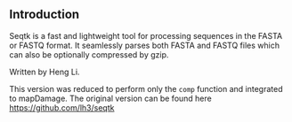 Introduction
------------

Seqtk is a fast and lightweight tool for processing sequences in the FASTA or
FASTQ format. It seamlessly parses both FASTA and FASTQ files which can also be
optionally compressed by gzip.

Written by Heng Li.

This version was reduced to perform only the `comp` function and integrated to mapDamage.
The original version can be found here  
https://github.com/lh3/seqtk

